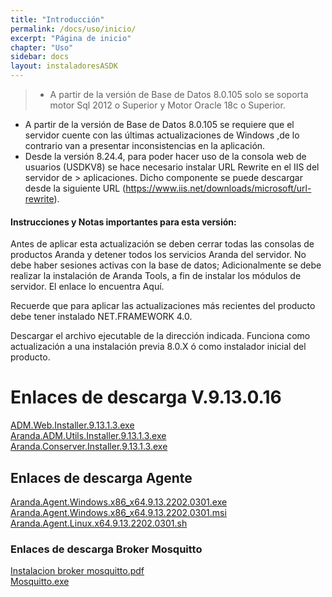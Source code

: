 ```yaml
---
title: "Introducción"
permalink: /docs/uso/inicio/
excerpt: "Página de inicio"
chapter: "Uso" 
sidebar: docs
layout: instaladoresASDK
---
```


> - A partir de la versión de Base de Datos 8.0.105 solo se soporta motor Sql 2012 o Superior y Motor Oracle 18c o Superior.
  - A partir de la versión de Base de Datos 8.0.105  se requiere que el servidor cuente con las últimas actualizaciones de Windows ,de lo contrario van a presentar         inconsistencias en la aplicación.
  - Desde la versión 8.24.4, para poder hacer uso de la consola web de usuarios (USDKV8) se hace necesario instalar URL Rewrite en el IIS del servidor de                >   aplicaciones. Dicho componente se puede descargar desde la siguiente URL (https://www.iis.net/downloads/microsoft/url-rewrite).

####  Instrucciones y Notas importantes para esta versión:

Antes de aplicar esta actualización se deben cerrar todas las consolas de productos Aranda y detener todos los servicios Aranda del servidor. No debe haber sesiones activas con la base de datos; Adicionalmente se debe realizar la instalación de Aranda Tools, a fin de instalar los módulos de servidor. El enlace lo encuentra Aquí. 

Recuerde que para aplicar las actualizaciones más recientes del producto debe tener instalado NET.FRAMEWORK 4.0. 

Descargar el archivo ejecutable de la dirección indicada. Funciona como actualización a una instalación previa 8.0.X ó como instalador inicial del producto.


#  Enlaces de descarga V.9.13.0.16

[ADM.Web.Installer.9.13.1.3.exe](https://arandasoft.com/)
<br>
[Aranda.ADM.Utils.Installer.9.13.1.3.exe](https://arandasoft.com/)
<br>
[Aranda.Conserver.Installer.9.13.1.3.exe](https://arandasoft.com/)

##  Enlaces de descarga Agente

[Aranda.Agent.Windows.x86_x64.9.13.2202.0301.exe](https://arandasoft.com/)
<br>
[Aranda.Agent.Windows.x86_x64.9.13.2202.0301.msi](https://arandasoft.com/)
<br>
[Aranda.Agent.Linux.x64.9.13.2202.0301.sh](https://arandasoft.com/)


###  Enlaces de descarga Broker Mosquitto 
[Instalacion broker mosquitto.pdf](https://arandasoft.com/)
<br>
[Mosquitto.exe](https://arandasoft.com/)

<br>

<br>
